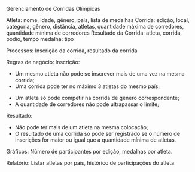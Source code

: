 Gerenciamento de Corridas Olímpicas

Atleta: nome, idade, gênero, país, lista de medalhas
Corrida: edição, local, categoria, gênero, distância, atletas, quantidade máxima de corredores, quantidade mínima de corredores
Resultado da Corrida: atleta, corrida, pódio, tempo
medalha: tipo

Processos: Inscrição da corrida, resultado da corrida

Regras de negócio:
Inscrição:
+ Um mesmo atleta não pode se inscrever mais de uma vez na mesma corrida;
+ Uma corrida pode ter no máximo 3 atletas do mesmo país;
- Um  atleta só pode competir na corrida de gênero correspondente;
- A quantidade de corredores não pode ultrapassar o limite;

Resultado:
+ Não pode ter mais de um atleta na mesma colocação;
+ O resultado de uma corrida só pode ser registrado se o número de inscrições for maior ou igual que a quantidade mínima de atletas.

Gráficos: Número de participantes por edição, medalhas por atleta.

Relatório: Listar atletas por país, histórico de participações do atleta.
